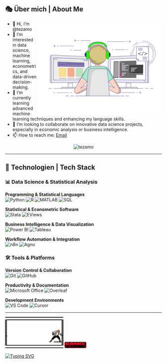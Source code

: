 ## 🎭 Über mich | About Me

<img align="right" alt="Coding" width="400" src="https://raw.githubusercontent.com/devSouvik/devSouvik/master/gif3.gif">

- 👋 Hi, I’m @tezamo  
- 👀 I’m interested in data science, machine learning, econometrics, and data-driven decision-making.  
- 🌱 I’m currently learning advanced machine learning techniques and enhancing my language skills.  
- 💞️ I’m looking to collaborate on innovative data science projects, especially in economic analysis or business intelligence.  
- 📫 How to reach me:  [Email](mailto:tezamo@web.de)   

<p align="center"><img height="180em" src="https://github-profile-summary-cards.vercel.app/api/cards/profile-details?username=tezamo&theme=github" alt="tezamo" align = "center"/></p>

---

## 🚀 Technologien | Tech Stack

### 📊 Data Science & Statistical Analysis

**Programming & Statistical Languages**  
![Python](https://img.shields.io/badge/Python-3776AB?style=for-the-badge&logo=python&logoColor=white)
![R](https://img.shields.io/badge/R-276DC3?style=for-the-badge&logo=r&logoColor=white)
![MATLAB](https://img.shields.io/badge/MATLAB-0076A8?style=for-the-badge&logo=mathworks&logoColor=white)
![SQL](https://img.shields.io/badge/SQL-4479A1?style=for-the-badge&logo=postgresql&logoColor=white)

**Statistical & Econometric Software**  
![Stata](https://img.shields.io/badge/Stata-1B6AC6?style=for-the-badge&logo=stata&logoColor=white)
![EViews](https://img.shields.io/badge/EViews-005BAC?style=for-the-badge&logoColor=white)

**Business Intelligence & Data Visualization**  
![Power BI](https://img.shields.io/badge/Power%20BI-F2C811?style=for-the-badge&logo=powerbi&logoColor=black)
![Tableau](https://img.shields.io/badge/Tableau-E97627?style=for-the-badge&logo=tableau&logoColor=white)

**Workflow Automation & Integration**  
![n8n](https://img.shields.io/badge/n8n-EA4C89?style=for-the-badge&logo=n8n&logoColor=white)
![Agno](https://img.shields.io/badge/Agno-FF3E00?style=for-the-badge&logo=challengecoin&logoColor=white)

### 🛠️ Tools & Platforms

**Version Control & Collaboration**  
![Git](https://img.shields.io/badge/Git-F05032?style=for-the-badge&logo=git&logoColor=white)
![GitHub](https://img.shields.io/badge/GitHub-181717?style=for-the-badge&logo=github&logoColor=white)

**Productivity & Documentation**  
![Microsoft Office](https://img.shields.io/badge/Microsoft%20Office-D83B01?style=for-the-badge&logo=microsoft-office&logoColor=white)
![Overleaf](https://img.shields.io/badge/Overleaf-47A141?style=for-the-badge&logo=overleaf&logoColor=white)

**Development Environments**  
![VS Code](https://img.shields.io/badge/VS%20Code-007ACC?style=for-the-badge&logo=visual-studio-code&logoColor=white)
![Cursor](https://img.shields.io/badge/Cursor-000000?style=for-the-badge&logo=cursor&logoColor=white)

---

<img src="https://raw.githubusercontent.com/tezamo/tezamo/main/logo2.gif" height="100"> <img src="https://raw.githubusercontent.com/tezamo/tezamo/main/logo.png" height="20">

[![Typing SVG](https://readme-typing-svg.demolab.com/?font=Fira+Code&pause=1000&color=000000&center=false&vCenter=false&width=435&lines=I'm+in+my+own+comic+book+\m/)](https://sunguoqi.com/)

<!---
tezamo/tezamo is a ✨ special ✨ repository because its `README.md` (this file) appears on your GitHub profile.
You can click the Preview link to take a look at your changes.
--->
